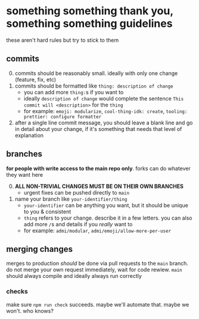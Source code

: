 # something something thank you, something something guidelines

these aren't hard rules but try to stick to them

## commits

0. commits should be reasonably small. ideally with only one change (feature, fix, etc)
1. commits should be formatted like `thing: description of change`
    - you can add more `thing:`s if you want to
    - ideally `description of change` would complete the sentence `This commit will <description>` for the `thing`
    - for example: `emoji: modularize`, `cool-thing-idk: create`, `tooling: prettier: configure formatter`
2. after a single line commit message, you should leave a blank line and go in detail about your change, if it's something that needs that level of explanation

## branches

**for people with write access to the main repo only**. forks can do whatever they want here

0. **ALL NON-TRIVIAL CHANGES MUST BE ON THEIR OWN BRANCHES**
    - urgent fixes can be pushed directly to `main`
1. name your branch like `your-identifier/thing`
    - `your-identifier` can be anything you want, but it should be unique to you & consistent
    - `thing` refers to your change. describe it in a few letters. you can also add more `/`s and details if you _really_ want to
    - for example: `admi/modular`, `admi/emoji/allow-more-per-user`

## merging changes

merges to production _should_ be done via pull requests to the `main` branch. do not merge your own request immediately, wait for code rewiew. `main` should always compile and ideally always run correctly

### checks

make sure `npm run check` succeeds. maybe we'll automate that. maybe we won't. who knows?
